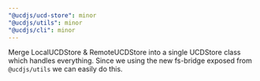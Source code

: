 ```yaml
---
"@ucdjs/ucd-store": minor
"@ucdjs/utils": minor
"@ucdjs/cli": minor
---
```


Merge LocalUCDStore & RemoteUCDStore into a single UCDStore class which handles everything. Since we using the new fs-bridge exposed from `@ucdjs/utils` we can easily do this.
